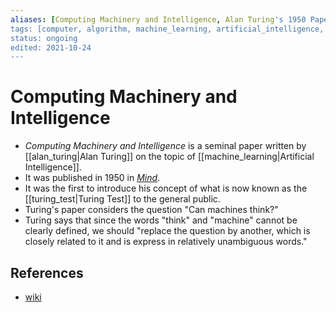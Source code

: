 ```yaml
---
aliases: [Computing Machinery and Intelligence, Alan Turing's 1950 Paper, Alan Turing on Artificial Intelligence]
tags: [computer, algorithm, machine_learning, artificial_intelligence, computer_science, paper]
status: ongoing
edited: 2021-10-24
---
```


# Computing Machinery and Intelligence
- _Computing Machinery and Intelligence_ is a seminal paper written by [[alan_turing|Alan Turing]] on the topic of [[machine_learning|Artificial Intelligence]].
- It was published in 1950 in _[Mind](https://en.wikipedia.org/wiki/Mind_(journal))_.
- It was the first to introduce his concept of what is now known as the [[turing_test|Turing Test]] to the general public.
- Turing's paper considers the question "Can machines think?"
- Turing says that since the words "think" and "machine" cannot be clearly defined, we should "replace the question by another, which is closely related to it and is express in relatively unambiguous words."

## References
- [wiki](https://en.wikipedia.org/wiki/Computing_Machinery_and_Intelligence)